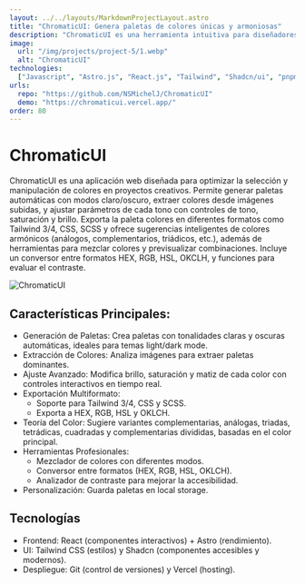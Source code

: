 ```yaml
---
layout: ../../layouts/MarkdownProjectLayout.astro
title: "ChromaticUI: Genera paletas de colores únicas y armoniosas"
description: "ChromaticUI es una herramienta intuitiva para diseñadores y desarrolladores que genera paletas de colores con tonalidades claras/oscuras, extrae colores de imágenes y ofrece ajustes precisos de tono, saturación y brillo, exporta en diferentes formatos. Incluye sugerencias de variantes basadas en teoría del color, herramientas de mezcla, conversión entre formatos, y analizador de contraste."
image:
  url: "/img/projects/project-5/1.webp"
  alt: "ChromaticUI"
technologies:
  ["Javascript", "Astro.js", "React.js", "Tailwind", "Shadcn/ui", "pnpm", "Git"]
urls:
  repo: "https://github.com/NSMichelJ/ChromaticUI"
  demo: "https://chromaticui.vercel.app/"
order: 80
---
```


# ChromaticUI

ChromaticUI es una aplicación web diseñada para optimizar la selección y manipulación de colores en proyectos creativos. Permite generar paletas automáticas con modos claro/oscuro, extraer colores desde imágenes subidas, y ajustar parámetros de cada tono con controles de tono, saturación y brillo. Exporta la paleta colores en diferentes formatos como Tailwind 3/4, CSS, SCSS y ofrece sugerencias inteligentes de colores armónicos (análogos, complementarios, triádicos, etc.), además de herramientas para mezclar colores y previsualizar combinaciones. Incluye un conversor entre formatos HEX, RGB, HSL, OKCLH, y funciones para evaluar el contraste.

![ ChromaticUI](/img/projects/project-5/2.webp)

## Características Principales:

* Generación de Paletas: Crea paletas con tonalidades claras y oscuras automáticas, ideales para temas light/dark mode.
* Extracción de Colores: Analiza imágenes para extraer paletas dominantes.
* Ajuste Avanzado: Modifica brillo, saturación y matiz de cada color con controles interactivos en tiempo real.
* Exportación Multiformato:
  * Soporte para Tailwind 3/4, CSS y SCSS.
  * Exporta a HEX, RGB, HSL y OKLCH.
* Teoría del Color: Sugiere variantes complementarias, análogas, triadas, tetrádicas, cuadradas y complementarias divididas, basadas en el color principal.
* Herramientas Profesionales:
  * Mezclador de colores con diferentes modos.
  * Conversor entre formatos (HEX, RGB, HSL, OKLCH).
  * Analizador de contraste para mejorar la accesibilidad.
* Personalización: Guarda paletas en local storage.

## Tecnologías

* Frontend: React (componentes interactivos) + Astro (rendimiento).
* UI: Tailwind CSS (estilos) y Shadcn (componentes accesibles y modernos).
* Despliegue: Git (control de versiones) y Vercel (hosting).
